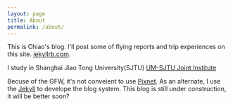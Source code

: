 ```yaml
---
layout: page
title: About
permalink: /about/
---
```



<p>This is Chiao's blog. I'll post some of flying reports and trip experiences on this site. <a href="http://jekyllrb.com/">jekyllrb.com</a>.</p>

<p>I study in Shanghai Jiao Tong University(SJTU) <a href="https://umji.sjtu.edu.cn">UM-SJTU Joint Institute</a></p>

<p>Becuse of the GFW, it's not conveient to use <a href="https://www.pixnet.net">Pixnet</a>.  As an alternate, I use the   <a href="https://github.com/jekyll">Jekyll</a> to develope the blog system. This blog is still under construction, it will be better soon?</p>
